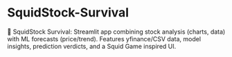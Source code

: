 # SquidStock-Survival
🦑 SquidStock Survival: Streamlit app combining stock analysis (charts, data) with ML forecasts (price/trend). Features yfinance/CSV data, model insights, prediction verdicts, and a Squid Game inspired UI.
